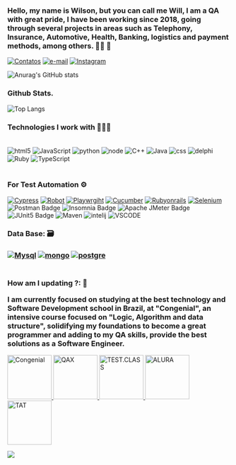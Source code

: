 <h3>Hello, my name is Wilson, but you can call me Will, I am a QA with great pride, I have been working since 2018, going through several projects in areas such as Telephony, Insurance, Automotive, Health, Banking, logistics and payment methods, among others.  🤘🏽 🎸</h3>

[![Contatos](https://img.shields.io/badge/WhatsApp-25D366?style=for-the-badge&logo=whatsapp&logoColor=white)](https://wa.me/5511940398649)
[![e-mail](https://img.shields.io/badge/Microsoft_Outlook-0078D4?style=for-the-badge&logo=microsoft-outlook&logoColor=white)](mailto:wasyottatech@outlook.com)
[![Instagram](https://img.shields.io/badge/Instagram-E4405F?style=for-the-badge&logo=instagram&logoColor=white)](https://www.instagram.com/will___alves/?next=%2F)

![Anurag's GitHub stats](https://github-readme-stats.vercel.app/api?username=wasyotta&show_icons=true&theme=dracula)

<h3>Github Stats.</h3>

![Top Langs](https://github-readme-stats.vercel.app/api/top-langs/?username=wasyotta&layout=compact)

<h3>Technologies I work with 👨🏾‍💻</h3>

<div style="display: inline_block"><br/>
    <img align="center" alt="html5" src="https://img.shields.io/badge/HTML-239120?style=for-the-badge&logo=html5&logoColor=white"/>
    <img align="center" alt="JavaScript" src="https://img.shields.io/badge/JavaScript-F7DF1E?style=for-the-badge&logo=javascript&logoColor=black" />
    <img align="center" alt="python" src="https://img.shields.io/badge/Python-3776AB?style=for-the-badge&logo=python&logoColor=white" />
    <img align="center" alt="node" src="https://img.shields.io/badge/Node.js-43853D?style=for-the-badge&logo=node.js&logoColor=white" />
    <img align="center" alt="C++" src="https://img.shields.io/badge/C%2B%2B-00599C?style=for-the-badge&logo=c%2B%2B&logoColor=white" />
    <img align="center" alt="Java" src="https://img.shields.io/badge/Java-ED8B00?style=for-the-badge&logo=openjdk&logoColor=white" />
    <img align="center" alt="css" src="https://img.shields.io/badge/CSS3-1572B6?style=for-the-badge&logo=css3&logoColor=white" />
    <img align="center" alt="delphi" src="https://img.shields.io/badge/Delphi_RAD_Studio-B22222?style=for-the-badge&logo=delphi&logoColor=white" />
    <img align="center" alt="Ruby" src="https://img.shields.io/badge/Ruby-CC342D?style=for-the-badge&logo=ruby&logoColor=white" />
    <img align="center" alt="TypeScript" src="https://img.shields.io/badge/TypeScript-007ACC?style=for-the-badge&logo=typescript&logoColor=white" />
    
</div>
</br>

<h3> For Test Automation  ⚙️ </h3>

[![Cypress](https://img.shields.io/badge/Cypress-17202C?style=for-the-badge&logo=cypress&logoColor=white)](https://www.cypress.io/)
[![Robot](https://img.shields.io/badge/Robot%20Framework-000000?style=for-the-badge&logo=robot-framework&logoColor=white)](https://robotframework.org/)
[![Playwrgiht](https://img.shields.io/badge/Playwright-45ba4b?style=for-the-badge&logo=Playwright&logoColor=whit)](https://playwright.dev/)
[![Cucumber](https://img.shields.io/badge/Cucumber-43B02A?style=for-the-badge&logo=cucumber&logoColor=white)](https://cucumber.io/)
[![Rubyonrails](https://img.shields.io/badge/Ruby_on_Rails-CC0000?style=for-the-badge&logo=ruby-on-rails&logoColor=white)](https://rubyonrails.org/)
[![Selenium](https://img.shields.io/badge/Selenium-43B02A?style=for-the-badge&logo=Selenium&logoColor=white)](https://www.selenium.dev/)
![Postman Badge](https://img.shields.io/badge/Postman-FF6C37?logo=postman&logoColor=fff&style=flat-square)
![Insomnia Badge](https://img.shields.io/badge/Insomnia-4000BF?logo=insomnia&logoColor=fff&style=flat-square)
![Apache JMeter Badge](https://img.shields.io/badge/Apache%20JMeter-D22128?logo=apachejmeter&logoColor=fff&style=flat-square)
![JUnit5 Badge](https://img.shields.io/badge/JUnit5-25A162?logo=junit5&logoColor=fff&style=flat-square)
![Maven](https://img.shields.io/badge/apache_maven-C71A36?style=for-the-badge&logo=apachemaven&logoColor=white)
![intelij](https://img.shields.io/badge/IntelliJ_IDEA-000000.svg?style=for-the-badge&logo=intellij-idea&logoColor=white)
![VSCODE](https://img.shields.io/badge/VSCode-0078D4?style=for-the-badge&logo=visual%20studio%20code&logoColor=white)



<h3>Data Base:  🗃️<h3>
    
[![Mysql](https://img.shields.io/badge/MySQL-00000F?style=for-the-badge&logo=mysql&logoColor=white)]()
[![mongo](https://img.shields.io/badge/MongoDB-4EA94B?style=for-the-badge&logo=mongodb&logoColor=white)]()
[![postgre](https://img.shields.io/badge/PostgreSQL-316192?style=for-the-badge&logo=postgresql&logoColor=white)]()


<h3>

<br>How am I updating ?: 🧠 </br>

I am currently focused on studying at the best technology and Software Development school in Brazil, at "Congenial", an intensive course focused on "Logic, Algorithm and data structure", solidifying my foundations to become a great programmer and adding to my QA skills, provide the best solutions as a Software Engineer.

</h3>

<a href="https://congenial.com.br/">
    <img src="https://media.licdn.com/dms/image/C4D0BAQFVppZsp9nXPA/company-logo_200_200/0/1675512079738/congenial_logo?e=2147483647&v=beta&t=iktOOFbJ75MOJeHGjpBKahDdfaXsZsNeXav0o89zySI" width="100" alt="Congenial">
</a>

<a href="https://qax.com.br/pt">
    <img src="https://media.licdn.com/dms/image/D4D0BAQEtZtx3Ehy0hQ/company-logo_200_200/0/1706954761462/qaxperience_logo?e=2147483647&v=beta&t=e0fkMED4i_2OdqeDWf-2qHvMAK7AuDcNetftKReiSPc" width="100" alt="QAX">
</a>

<a href="https://hotmart.com/pt-br/marketplace/produtos/test-class/K81623089H">
    <img src="https://hotmart.s3.amazonaws.com/product_pictures/418dd867-478d-469e-970f-07da8565f389/Logotestclass1.png" width="100" alt="TEST.CLASS">
</a>

<a href="https://cursos.alura.com.br/">
    <img src="https://www.alura.com.br/assets/img/alura-share.1696884669.png" width="100" alt="ALURA">
</a>

<a href="https://talkingabouttesting.coursify.me/">
    <img src="https://www.alura.com.br/assets/img/alura-share.1696884669.png" width="100" alt="TAT">
</a>

![](https://komarev.com/ghpvc/?username=wasyotta&color=green)
